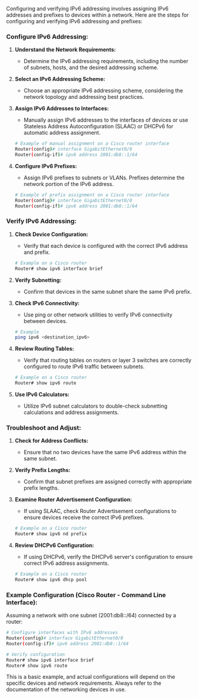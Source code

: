 Configuring and verifying IPv6 addressing involves assigning IPv6 addresses and prefixes to devices within a network. Here are the steps for configuring and verifying IPv6 addressing and prefixes:

### Configure IPv6 Addressing:

1. **Understand the Network Requirements:**
   - Determine the IPv6 addressing requirements, including the number of subnets, hosts, and the desired addressing scheme.

2. **Select an IPv6 Addressing Scheme:**
   - Choose an appropriate IPv6 addressing scheme, considering the network topology and addressing best practices.

3. **Assign IPv6 Addresses to Interfaces:**
   - Manually assign IPv6 addresses to the interfaces of devices or use Stateless Address Autoconfiguration (SLAAC) or DHCPv6 for automatic address assignment.

   ```bash
   # Example of manual assignment on a Cisco router interface
   Router(config)# interface GigabitEthernet0/0
   Router(config-if)# ipv6 address 2001:db8::1/64
   ```

4. **Configure IPv6 Prefixes:**
   - Assign IPv6 prefixes to subnets or VLANs. Prefixes determine the network portion of the IPv6 address.

   ```bash
   # Example of prefix assignment on a Cisco router interface
   Router(config)# interface GigabitEthernet0/0
   Router(config-if)# ipv6 address 2001:db8::1/64
   ```

### Verify IPv6 Addressing:

1. **Check Device Configuration:**
   - Verify that each device is configured with the correct IPv6 address and prefix.

   ```bash
   # Example on a Cisco router
   Router# show ipv6 interface brief
   ```

2. **Verify Subnetting:**
   - Confirm that devices in the same subnet share the same IPv6 prefix.

3. **Check IPv6 Connectivity:**
   - Use ping or other network utilities to verify IPv6 connectivity between devices.

   ```bash
   # Example
   ping ipv6 <destination_ipv6>
   ```

4. **Review Routing Tables:**
   - Verify that routing tables on routers or layer 3 switches are correctly configured to route IPv6 traffic between subnets.

   ```bash
   # Example on a Cisco router
   Router# show ipv6 route
   ```

5. **Use IPv6 Calculators:**
   - Utilize IPv6 subnet calculators to double-check subnetting calculations and address assignments.

### Troubleshoot and Adjust:

1. **Check for Address Conflicts:**
   - Ensure that no two devices have the same IPv6 address within the same subnet.

2. **Verify Prefix Lengths:**
   - Confirm that subnet prefixes are assigned correctly with appropriate prefix lengths.

3. **Examine Router Advertisement Configuration:**
   - If using SLAAC, check Router Advertisement configurations to ensure devices receive the correct IPv6 prefixes.

   ```bash
   # Example on a Cisco router
   Router# show ipv6 nd prefix
   ```

4. **Review DHCPv6 Configuration:**
   - If using DHCPv6, verify the DHCPv6 server's configuration to ensure correct IPv6 address assignments.

   ```bash
   # Example on a Cisco router
   Router# show ipv6 dhcp pool
   ```

### Example Configuration (Cisco Router - Command Line Interface):

Assuming a network with one subnet (2001:db8::/64) connected by a router:

```bash
# Configure interfaces with IPv6 addresses
Router(config)# interface GigabitEthernet0/0
Router(config-if)# ipv6 address 2001:db8::1/64

# Verify configuration
Router# show ipv6 interface brief
Router# show ipv6 route
```

This is a basic example, and actual configurations will depend on the specific devices and network requirements. Always refer to the documentation of the networking devices in use.
